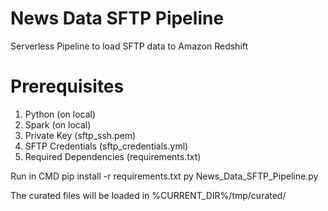 # News Data SFTP Pipeline
Serverless Pipeline to load SFTP data to Amazon Redshift

# Prerequisites
1. Python (on local)
2. Spark (on local)
3. Private Key (sftp_ssh.pem)
4. SFTP Credentials (sftp_credentials.yml)
5. Required Dependencies (requirements.txt)

Run in CMD
pip install -r requirements.txt
py News_Data_SFTP_Pipeline.py

The curated files will be loaded in %CURRENT_DIR%/tmp/curated/
